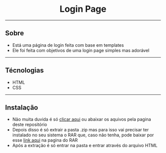<h1 style="text-align: center;">Login Page</h1>

-------------------------------------------------------------------

## Sobre
- Está uma página de login feita com base em templates
- Ele foi feita com objetivos de uma login page simples mas adorável

-------------------------------------------------------------------

## Técnologias
- HTML
- CSS

-------------------------------------------------------------------

## Instalação
- Não muita duvida é só [clicar aqui](https://github.com/Ewerton-Tv/login/archive/refs/heads/main.zip) ou abaixar os aquivos pela pagina deste repositório
- Depois disso é só extrair a pasta .zip mas para isso vai precisar ter instalado no seu sistema o RAR que, caso não tenha, pode baixar por esse [link aqui](https://www.win-rar.com/start.html?&L=9&subD=true) na pagina do RAR
- Após a extração é só entrar na pasta e entrar através do arquivo HTML
